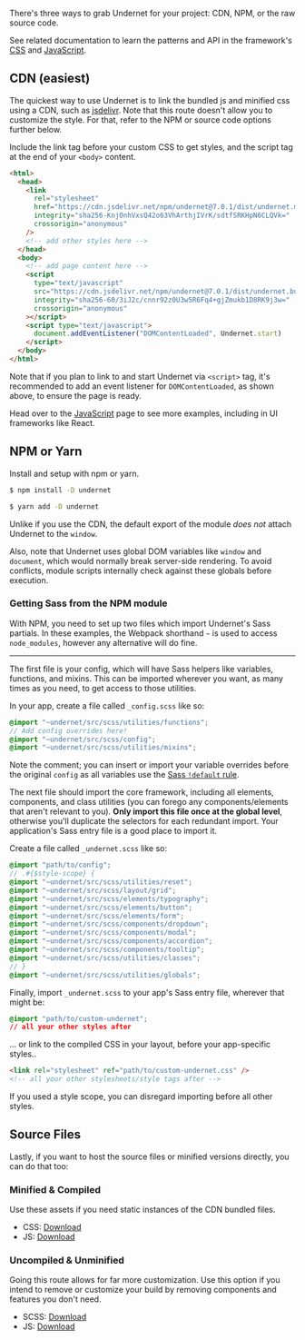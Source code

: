 There's three ways to grab Undernet for your project: CDN, NPM, or the raw source code.

See related documentation to learn the patterns and API in the framework's [CSS](/docs/overview/cs) and [JavaScript](/docs/overview/javascript).

## CDN (easiest)

The quickest way to use Undernet is to link the bundled js and minified css using a CDN, such as [jsdelivr](https://jsdelivr.com). Note that this route doesn't allow you to customize the style. For that, refer to the NPM or source code options further below.

Include the link tag before your custom CSS to get styles, and the script tag at the end of your `<body>` content.

```html
<html>
  <head>
    <link
      rel="stylesheet"
      href="https://cdn.jsdelivr.net/npm/undernet@7.0.1/dist/undernet.min.css"
      integrity="sha256-KnjOnhVxsQ42o63VhArthjIVrK/sdtfSRKHpN6CLQVk="
      crossorigin="anonymous"
    />
    <!-- add other styles here -->
  </head>
  <body>
    <!-- add page content here -->
    <script
      type="text/javascript"
      src="https://cdn.jsdelivr.net/npm/undernet@7.0.1/dist/undernet.bundle.min.js"
      integrity="sha256-60/3iJ2c/cnnr92z0U3w5R6Fq4+gjZmukb1D8RK9j3w="
      crossorigin="anonymous"
    ></script>
    <script type="text/javascript">
      document.addEventListener("DOMContentLoaded", Undernet.start)
    </script>
  </body>
</html>
```

Note that if you plan to link to and start Undernet via `<script>` tag, it's recommended to add an event listener for `DOMContentLoaded`, as shown above, to ensure the page is ready.

Head over to the [JavaScript](/docs/overview/javascript) page to see more examples, including in UI frameworks like React.

## NPM or Yarn

Install and setup with npm or yarn.

```sh
$ npm install -D undernet
```

```sh
$ yarn add -D undernet
```

Unlike if you use the CDN, the default export of the module _does not_ attach Undernet to the `window`.

Also, note that Undernet uses global DOM variables like `window` and `document`, which would normally break server-side rendering. To avoid conflicts, module scripts internally check against these globals before execution.

### Getting Sass from the NPM module

With NPM, you need to set up two files which import Undernet's Sass partials. In these examples, the Webpack shorthand `~` is used to access `node_modules`, however any alternative will do fine.

---

The first file is your config, which will have Sass helpers like variables, functions, and mixins. This can be imported wherever you want, as many times as you need, to get access to those utilities.

In your app, create a file called `_config.scss` like so:

```scss
@import "~undernet/src/scss/utilities/functions";
// Add config overrides here!
@import "~undernet/src/scss/config";
@import "~undernet/src/scss/utilities/mixins";
```

Note the comment; you can insert or import your variable overrides before the original `config` as all variables use the [Sass `!default` rule](https://sass-lang.com/documentation/variables#default-values).

The next file should import the core framework, including all elements, components, and class utilities (you can forego any components/elements that aren't relevant to you). **Only import this file once at the global level**, otherwise you'll duplicate the selectors for each redundant import. Your application's Sass entry file is a good place to import it.

Create a file called `_undernet.scss` like so:

```scss
@import "path/to/config";
// .#{$style-scope} {
@import "~undernet/src/scss/utilities/reset";
@import "~undernet/src/scss/layout/grid";
@import "~undernet/src/scss/elements/typography";
@import "~undernet/src/scss/elements/button";
@import "~undernet/src/scss/elements/form";
@import "~undernet/src/scss/components/dropdown";
@import "~undernet/src/scss/components/modal";
@import "~undernet/src/scss/components/accordion";
@import "~undernet/src/scss/components/tooltip";
@import "~undernet/src/scss/utilities/classes";
// }
@import "~undernet/src/scss/utilities/globals";
```

Finally, import `_undernet.scss` to your app's Sass entry file, wherever that might be:

```css
@import "path/to/custom-undernet";
// all your other styles after
```

... or link to the compiled CSS in your layout, before your app-specific styles..

```html
<link rel="stylesheet" ref="path/to/custom-undernet.css" />
<!-- all your other stylesheets/style tags after -->
```

If you used a style scope, you can disregard importing before all other styles.

## Source Files

Lastly, if you want to host the source files or minified versions directly, you can do that too:

### Minified & Compiled

Use these assets if you need static instances of the CDN bundled files.

- CSS: [Download](https://github.com/geotrev/undernet/raw/master/dist/undernet.css.zip)
- JS: [Download](https://github.com/geotrev/undernet/raw/master/dist/undernet.js.zip)

### Uncompiled & Unminified

Going this route allows for far more customization. Use this option if you intend to remove or customize your build by removing components and features you don't need.

- SCSS: [Download](https://github.com/geotrev/undernet/raw/master/dist/undernet.scss.zip)
- JS: [Download](https://github.com/geotrev/undernet/raw/master/dist/undernet.modules.js.zip)
